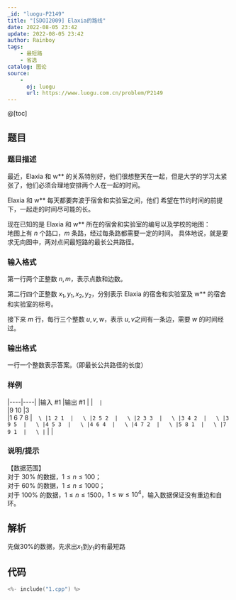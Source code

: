 ```yaml
---
_id: "luogu-P2149"
title: "[SDOI2009] Elaxia的路线"
date: 2022-08-05 23:42
update: 2022-08-05 23:42
author: Rainboy
tags:
    - 最短路
    - 省选
catalog: 图论
source: 
    - 
      oj: luogu
      url: https://www.luogu.com.cn/problem/P2149
---
```


@[toc]

## 题目



### 题目描述

最近，Elaxia 和 w** 的关系特别好，他们很想整天在一起，但是大学的学习太紧张了，他们必须合理地安排两个人在一起的时间。

Elaxia 和 w** 每天都要奔波于宿舍和实验室之间，他们 希望在节约时间的前提下，一起走的时间尽可能的长。

现在已知的是 Elaxia 和 w** 所在的宿舍和实验室的编号以及学校的地图：  
地图上有 $n$ 个路口，$m$ 条路，经过每条路都需要一定的时间。 具体地说，就是要求无向图中，两对点间最短路的最长公共路径。




### 输入格式
第一行两个正整数 $n,m$，表示点数和边数。
  
第二行四个正整数 $x_1,y_1,x_2,y_2$，分别表示 Elaxia 的宿舍和实验室及 w** 的宿舍和实验室的标号。

接下来 $m$ 行，每行三个整数 $u,v,w$，表示 $u,v$之间有一条边，需要 $w$ 的时间经过。



### 输出格式

一行一个整数表示答案。（即最长公共路径的长度）




### 样例

|----|----|
|输入 #1  |输出 #1  |
|```  |```  \
|9 10  |3  \
|1 6 7 8  |```  \
|1 2 1  |   \
|2 5 2  |   \
|2 3 3  |   \
|3 4 2  |   \
|3 9 5  |   \
|4 5 3  |   \
|4 6 4  |   \
|4 7 2  |   \
|5 8 1  |   \
|7 9 1  |   \
|```  |   |



### 说明/提示
【数据范围】    
对于 $30\%$ 的数据，$1\le n \le 100$；   
对于 $60\%$ 的数据，$1\le n \le 1000$；   
对于 $100\%$ 的数据，$1\le n \le 1500$，$1\le w \le 10^4$，输入数据保证没有重边和自环。



## 解析

先做30%的数据，先求出$x_1$到$y_1$的有最短路
## 代码

```c
<%- include("1.cpp") %>
```
